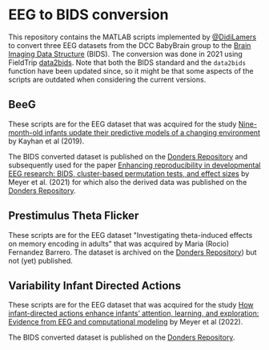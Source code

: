 # EEG to BIDS conversion

This repository contains the MATLAB scripts implemented by [@DidiLamers](http://github.com/DidiLamers/) to convert three EEG datasets from the DCC BabyBrain group to the [Brain Imaging Data Structure](https://www.bids-standard.org) (BIDS). The conversion was done in 2021 using FieldTrip [data2bids](http://fieldtriptoolbox.org/reference/data2bids). Note that both the BIDS standard and the `data2bids` function have been updated since, so it might be that some aspects of the scripts are outdated when considering the current versions.

## BeeG

These scripts are for the EEG dataset that was acquired for the study [Nine-month-old infants update their predictive models of a changing environment](https://doi.org/10.1016/j.dcn.2019.100680) by Kayhan et al (2019).

The BIDS converted dataset is published on the [Donders Repository](https://doi.org/10.34973/gvr3-6g88) and subsequently used for the paper [Enhancing reproducibility in developmental EEG research: BIDS, cluster-based permutation tests, and effect sizes](https://doi.org/10.1016/j.dcn.2021.101036) by Meyer et al. (2021) for which also the derived data was published on the [Donders Repository](https://doi.org/10.34973/g4we-5v66).

## Prestimulus Theta Flicker

These scripts are for the EEG dataset "Investigating theta-induced effects on memory encoding in adults" that was acquired by Maria (Rocio) Fernandez Barrero. The dataset is archived on the [Donders Repository](https://doi.org/10.34973/x2ar-9j44)) but not (yet) published.

## Variability Infant Directed Actions

These scripts are for the EEG dataset that was acquired for the study [How infant-directed actions enhance infants’ attention, learning, and exploration: Evidence from EEG and computational modeling](https://doi.org/10.1111/desc.13259) by Meyer et al (2022).

The BIDS converted dataset is published on the [Donders Repository](https://doi.org/10.34973/0egj-ky51).
